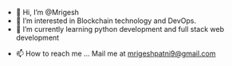 - 👋 Hi, I’m @Mrigesh
- 👀 I’m interested in Blockchain technology and DevOps.
- 🌱 I’m currently learning python development and full stack web development
<!-- - 💞️ I’m looking to collaborate on ... -->
- 📫 How to reach me ... Mail me at mrigeshpatni9@gmail.com

<!---
Mrigesh901/Mrigesh901 is a ✨ special ✨ repository because its `README.md` (this file) appears on your GitHub profile.
You can click the Preview link to take a look at your changes.
--->
